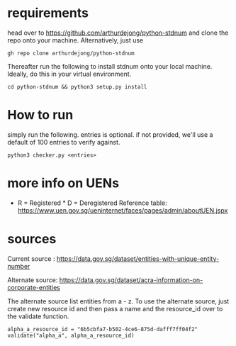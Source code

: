 # requirements

head over to https://github.com/arthurdejong/python-stdnum and clone the repo onto your machine. Alternatively, just use 

    gh repo clone arthurdejong/python-stdnum

Thereafter run the following to install stdnum onto your local machine. Ideally, do this in your virtual environment.  

    cd python-stdnum && python3 setup.py install

# How to run

simply run the following. entries is optional. if not provided, we'll use a default of 100 entries to verify against. 

    python3 checker.py <entries>

# more info on UENs

* R = Registered * D = Deregistered
Reference table: https://www.uen.gov.sg/ueninternet/faces/pages/admin/aboutUEN.jspx

# sources

Current source : https://data.gov.sg/dataset/entities-with-unique-entity-number

Alternate source: https://data.gov.sg/dataset/acra-information-on-corporate-entities

The alternate source list entities from a - z. To use the alternate source, just create new resource id and then pass a name and the resource_id over to the validate function.

    alpha_a_resource_id = "6b5cbfa7-b502-4ce6-875d-dafff7ff04f2" 
    validate("alpha_a", alpha_a_resource_id) 